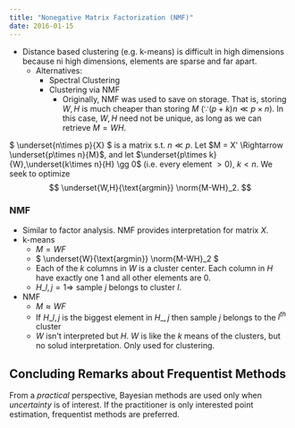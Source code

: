 ```yaml
---
title: "Nonegative Matrix Factorization (NMF)"
date: 2016-01-15
---
```


- Distance based clustering (e.g. k-means) is difficult in high dimensions because ni high dimensions, elements are sparse and far apart.
    - Alternatives: 
       - Spectral Clustering
       - Clustering via NMF
         - Originally, NMF was used to save on storage. That is, storing $W,H$ is much cheaper than storing $M$ ($\because (p+k)n \ll p\times n$). In this case, $W,H$ need not be unique, as long as we can retrieve $M=WH$.

$ \underset{n\times p}{X} $ is a matrix s.t. $n \ll p$.
Let $M = X' \Rightarrow \underset{p\times n}{M}$, and let
$\underset{p\times k}{W},\underset{k\times n}{H} \gg 0$ (i.e. every element $\gt 0$), $k \lt n$.
We seek to optimize 
$$
  \underset{W,H}{\text{argmin}} \norm{M-WH}_2.
$$

### NMF
- Similar to factor analysis. NMF provides interpretation for matrix $X$.
- k-means
    - $M = WF$
    - $ \underset{W}{\text{argmin}} \norm{M-WH}\_2 $
    - Each of the $k$ columns in $W$ is a cluster center. Each column in $H$ have exactly one $1$ and all other elements are $0$.
    - $H\_{l,j} = 1 \Rightarrow$ sample $j$ belongs to cluster $l$.
- NMF
    - $M \approx WF$
    - If $H\_{l,j}$ is the biggest element in $H\_{,j}$ then sample $j$ belongs to the $l^{th}$ cluster
    - $W$ isn't interpreted but $H$. $W$ is like the $k$ means of the clusters, but no solud interpretation. Only used for clustering.

## Concluding Remarks about Frequentist Methods
From a *practical* perspective, Bayesian methods are used only when *uncertainty* is of interest. If the practitioner is only interested point estimation, frequentist methods are preferred.
